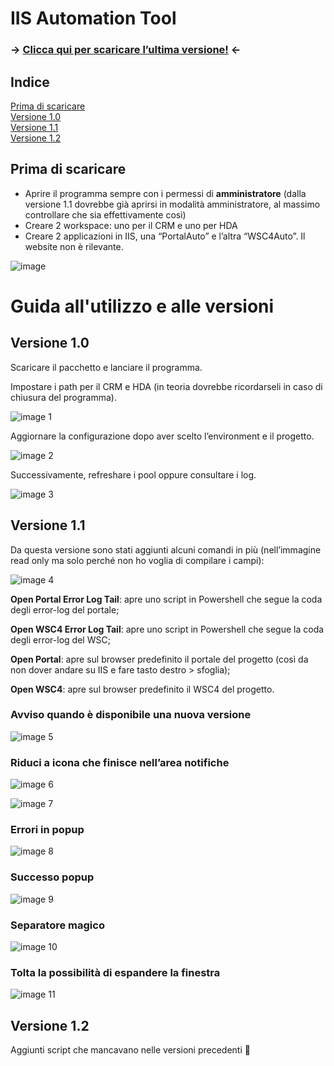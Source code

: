 # IIS Automation Tool

### **→ [Clicca qui per scaricare l’ultima versione!](https://drive.google.com/file/d/15C7XP8-kj-J2JI62GUeQtEi-yHSj86QF/view?usp=sharing) ←**

## Indice

[Prima di scaricare](#prima-di-scaricare)<br>
[Versione 1.0](#versione-10)<br>
[Versione 1.1](#versione-11)<br>
[Versione 1.2](#versione-12)

## Prima di scaricare

- Aprire il programma sempre con i permessi di **amministratore** (dalla versione 1.1 dovrebbe già aprirsi in modalità amministratore, al massimo controllare che sia effettivamente così)
- Creare 2 workspace: uno per il CRM e uno per HDA
- Creare 2 applicazioni in IIS, una “PortalAuto” e l’altra “WSC4Auto”. Il website non è rilevante.

![image](https://github.com/user-attachments/assets/6c59461b-439b-48a5-bb6e-b66a16692eca)

# Guida all'utilizzo e alle versioni

## Versione 1.0

Scaricare il pacchetto e lanciare il programma.

Impostare i path per il CRM e HDA (in teoria dovrebbe ricordarseli in caso di chiusura del programma).

![image 1](https://github.com/user-attachments/assets/d83b3b8c-6035-4494-9f9a-e9368e06487e)

Aggiornare la configurazione dopo aver scelto l’environment e il progetto.

![image 2](https://github.com/user-attachments/assets/bb7cdd26-ddc9-4e71-a673-0c21e5fd18c5)

Successivamente, refreshare i pool oppure consultare i log.

![image 3](https://github.com/user-attachments/assets/210df665-f6bd-401b-a785-f14a6bd19184)

## Versione 1.1

Da questa versione sono stati aggiunti alcuni comandi in più (nell’immagine read only ma solo perché non ho voglia di compilare i campi):

![image 4](https://github.com/user-attachments/assets/d284350f-37b6-4a56-a3ef-69c374c953fc)

**Open Portal Error Log Tail**: apre uno script in Powershell che segue la coda degli error-log del portale;

**Open WSC4 Error Log Tail**: apre uno script in Powershell che segue la coda degli error-log del WSC;

**Open Portal**: apre sul browser predefinito il portale del progetto (così da non dover andare su IIS e fare tasto destro > sfoglia);

**Open WSC4**: apre sul browser predefinito il WSC4 del progetto.

### Avviso quando è disponibile una nuova versione

![image 5](https://github.com/user-attachments/assets/2db778e2-df78-48d0-a96a-a21794fe2d88)

### Riduci a icona che finisce nell’area notifiche

![image 6](https://github.com/user-attachments/assets/704df417-5e5b-4e0e-ae6e-7815e5a5d750)

![image 7](https://github.com/user-attachments/assets/3c1a7cc2-d162-4325-b8aa-7c5dea281e44)

### Errori in popup

![image 8](https://github.com/user-attachments/assets/90e5fc5c-0659-4c5d-8c35-f3a29686ac82)

### Successo popup

![image 9](https://github.com/user-attachments/assets/29b3286d-f29d-431c-aba3-de28d402e782)

### Separatore magico

![image 10](https://github.com/user-attachments/assets/8464f813-323c-46fd-a67b-cbe5969b0d01)

### Tolta la possibilità di espandere la finestra

![image 11](https://github.com/user-attachments/assets/880bd4f1-0820-4f9d-853d-ae7af4a50f8b)

## Versione 1.2

Aggiunti script che mancavano nelle versioni precedenti 🙂

